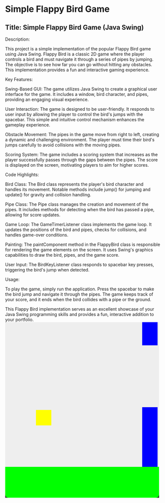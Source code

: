# Simple Flappy Bird Game #

## Title: Simple Flappy Bird Game (Java Swing) ##

Description:

This project is a simple implementation of the popular Flappy Bird game using Java Swing. Flappy Bird is a classic 2D game where the player controls a bird and must navigate it through a series of pipes by jumping. The objective is to see how far you can go without hitting any obstacles. This implementation provides a fun and interactive gaming experience.

Key Features:

Swing-Based GUI: The game utilizes Java Swing to create a graphical user interface for the game. It includes a window, bird character, and pipes, providing an engaging visual experience.

User Interaction: The game is designed to be user-friendly. It responds to user input by allowing the player to control the bird's jumps with the spacebar. This simple and intuitive control mechanism enhances the gameplay experience.

Obstacle Movement: The pipes in the game move from right to left, creating a dynamic and challenging environment. The player must time their bird's jumps carefully to avoid collisions with the moving pipes.

Scoring System: The game includes a scoring system that increases as the player successfully passes through the gaps between the pipes. The score is displayed on the screen, motivating players to aim for higher scores.

Code Highlights:

Bird Class: The Bird class represents the player's bird character and handles its movement. Notable methods include jump() for jumping and update() for gravity and collision handling.

Pipe Class: The Pipe class manages the creation and movement of the pipes. It includes methods for detecting when the bird has passed a pipe, allowing for score updates.

Game Loop: The GameTimerListener class implements the game loop. It updates the positions of the bird and pipes, checks for collisions, and handles game-over conditions.

Painting: The paintComponent method in the FlappyBird class is responsible for rendering the game elements on the screen. It uses Swing's graphics capabilities to draw the bird, pipes, and the game score.

User Input: The BirdKeyListener class responds to spacebar key presses, triggering the bird's jump when detected.

Usage:

To play the game, simply run the application. Press the spacebar to make the bird jump and navigate it through the pipes. The game keeps track of your score, and it ends when the bird collides with a pipe or the ground.

This Flappy Bird implementation serves as an excellent showcase of your Java Swing programming skills and provides a fun, interactive addition to your portfolio.
<img src=https://github.com/hansieso/Portfolio/blob/main/Github%20Portfolio%20Pictures/Flappybirdplay1.png>
